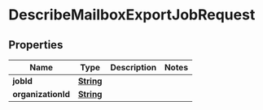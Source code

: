 

# DescribeMailboxExportJobRequest


## Properties

| Name | Type | Description | Notes |
|------------ | ------------- | ------------- | -------------|
|**jobId** | [**String**](String.md) |  |  |
|**organizationId** | [**String**](String.md) |  |  |



